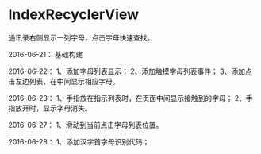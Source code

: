 # IndexRecyclerView
通讯录右侧显示一列字母，点击字母快速查找。

2016-06-21：
基础构建

2016-06-22：
1、添加字母列表显示；
2、添加触摸字母列表事件；
3、添加点击左边列表，在中间显示相应字母。

2016-06-23：
1、手指放在指示列表时，在页面中间显示接触到的字母；
2、手指放开时，显示字母消失。

2016-06-27：
1、滑动到当前点击字母列表位置。

2016-06-28：
1、添加汉字首字母识别代码；
